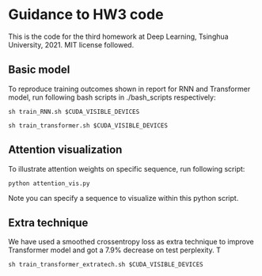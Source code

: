 <!--
 * @Author: your name
 * @Date: 2021-05-23 09:50:25
 * @LastEditTime: 2021-05-23 10:58:30
 * @LastEditors: Please set LastEditors
 * @Description: In User Settings Edit
 * @FilePath: /dl_2021_hw3/dl_2021_hw3/README.md
-->
# Guidance to HW3 code
This is the code for the third homework at Deep Learning, Tsinghua University, 2021. MIT license followed.

## Basic model
To reproduce training outcomes shown in report for RNN and Transformer model, run following bash scripts in ./bash_scripts respectively:

    sh train_RNN.sh $CUDA_VISIBLE_DEVICES
    
    sh train_transformer.sh $CUDA_VISIBLE_DEVICES
    

## Attention visualization
To illustrate attention weights on specific sequence, run following script:

    python attention_vis.py

Note you can specify a sequence to visualize within this python script.

## Extra technique
We have used a smoothed crossentropy loss as extra technique to improve Transformer model and got a 7.9% decrease on test perplexity. T

    sh train_transformer_extratech.sh $CUDA_VISIBLE_DEVICES


